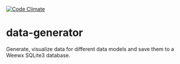 [![Code Climate](https://codeclimate.com/github/beasley-weather/data-generator/badges/gpa.svg)](https://codeclimate.com/github/beasley-weather/data-generator)

# data-generator

Generate, visualize data for different data models and save them to a Weewx SQLite3 database.
